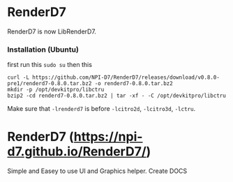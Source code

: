 # RenderD7
RenderD7 is now LibRenderD7.
### Installation (Ubuntu)
first run this
`sudo su`
then this
```
curl -L https://github.com/NPI-D7/RenderD7/releases/download/v0.8.0-pre1/renderd7-0.8.0.tar.bz2 -o renderd7-0.8.0.tar.bz2
mkdir -p /opt/devkitpro/libctru
bzip2 -cd renderd7-0.8.0.tar.bz2 | tar -xf - -C /opt/devkitpro/libctru
```
Make sure that `-lrenderd7` is before `-lcitro2d`, `-lcitro3d`, `-lctru`.

# RenderD7 (https://npi-d7.github.io/RenderD7/)
Simple and Easey to use UI and Graphics helper.
Create DOCS
